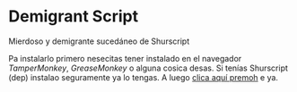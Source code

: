 Demigrant Script
================

Mierdoso y demigrante sucedáneo de Shurscript

Pa instalarlo primero nesecitas tener instalado en el navegador _TamperMonkey_, _GreaseMonkey_ o alguna cosica desas. Si tenías Shurscript (dep) instalao seguramente ya lo tengas. A luego [clica aquí premoh](https://github.com/cerdosaurio/demigrantscript/raw/master/demigrantscript.user.js) e ya.
